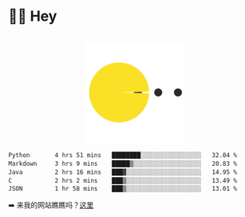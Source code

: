 
# 👋🏻 Hey
<div align="center">
	<br>
	<img src="https://raw.githubusercontent.com/Aniket965/Aniket965/master/pacman.svg?sanitize=true" width="200" height="200">
	<br>
</div>

<!--START_SECTION:waka-->

```txt
Python       4 hrs 51 mins   ████████░░░░░░░░░░░░░░░░░   32.04 %
Markdown     3 hrs 9 mins    █████▒░░░░░░░░░░░░░░░░░░░   20.83 %
Java         2 hrs 16 mins   ███▓░░░░░░░░░░░░░░░░░░░░░   14.95 %
C            2 hrs 2 mins    ███▒░░░░░░░░░░░░░░░░░░░░░   13.49 %
JSON         1 hr 58 mins    ███▒░░░░░░░░░░░░░░░░░░░░░   13.01 %
```

<!--END_SECTION:waka-->

 ➡️  来我的网站瞧瞧吗？[这里](https://www.shaolongfei.com)
